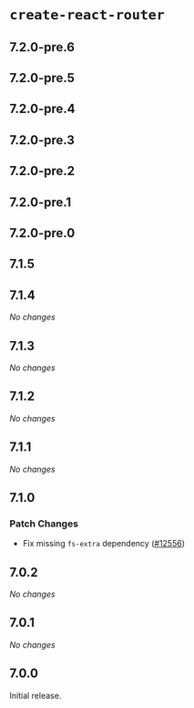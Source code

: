 # `create-react-router`

## 7.2.0-pre.6

## 7.2.0-pre.5

## 7.2.0-pre.4

## 7.2.0-pre.3

## 7.2.0-pre.2

## 7.2.0-pre.1

## 7.2.0-pre.0

## 7.1.5

## 7.1.4

_No changes_

## 7.1.3

_No changes_

## 7.1.2

_No changes_

## 7.1.1

_No changes_

## 7.1.0

### Patch Changes

- Fix missing `fs-extra` dependency ([#12556](https://github.com/remix-run/react-router/pull/12556))

## 7.0.2

_No changes_

## 7.0.1

_No changes_

## 7.0.0

Initial release.
